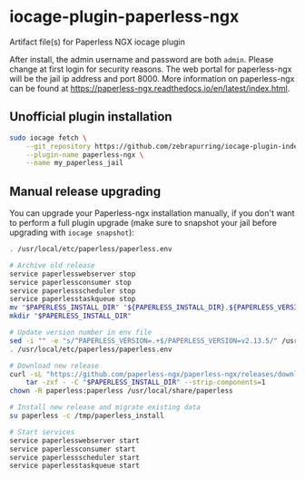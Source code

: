 # iocage-plugin-paperless-ngx

Artifact file(s) for Paperless NGX iocage plugin

After install, the admin username and password are both `admin`.  Please change at first login for security reasons.  The web portal for paperless-ngx will be the jail ip address and port 8000.  More information on paperless-ngx can be found at https://paperless-ngx.readthedocs.io/en/latest/index.html.

## Unofficial plugin installation

```sh
sudo iocage fetch \
    --git_repository https://github.com/zebrapurring/iocage-plugin-index \
    --plugin-name paperless-ngx \
    --name my_paperless_jail
```

## Manual release upgrading

You can upgrade your Paperless-ngx installation manually, if you don't want to perform a full plugin upgrade (make sure to snapshot your jail before upgrading with `iocage snapshot`):

```sh
. /usr/local/etc/paperless/paperless.env

# Archive old release
service paperlesswebserver stop
service paperlessconsumer stop
service paperlessscheduler stop
service paperlesstaskqueue stop
mv "$PAPERLESS_INSTALL_DIR" "${PAPERLESS_INSTALL_DIR}.${PAPERLESS_VERSION}"
mkdir "$PAPERLESS_INSTALL_DIR"

# Update version number in env file
sed -i "" -e "s/^PAPERLESS_VERSION=.+$/PAPERLESS_VERSION=v2.13.5/" /usr/local/etc/paperless/paperless.env
. /usr/local/etc/paperless/paperless.env

# Download new release
curl -sL "https://github.com/paperless-ngx/paperless-ngx/releases/download/${PAPERLESS_VERSION}/paperless-ngx-${PAPERLESS_VERSION}.tar.xz" | \
    tar -zxf - -C "$PAPERLESS_INSTALL_DIR" --strip-components=1
chown -R paperless:paperless /usr/local/share/paperless

# Install new release and migrate existing data
su paperless -c /tmp/paperless_install

# Start services
service paperlesswebserver start
service paperlessconsumer start
service paperlessscheduler start
service paperlesstaskqueue start
```
